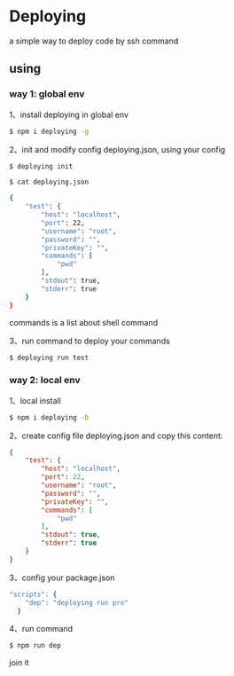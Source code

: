 # Deploying

a simple way to deploy code by ssh command

## using 
### way 1: global env
1、install deploying in global env
```bash
$ npm i deploying -g
```

2、init and modify config deploying.json, using your config
```bash
$ deploying init

$ cat deploying.json

{
    "test": {
        "host": "localhost",
        "port": 22,
        "username": "root",
        "password": "",
        "privateKey": "",
        "commands": [
            "pwd"
        ],
        "stdout": true,
        "stderr": true
    }
}
```
commands is a list about shell command

3、run command to deploy your commands
```bash
$ deploying run test

```

### way 2: local env
1、local install
```bash
$ npm i deploying -D
```

2、create config file deploying.json and copy this content:
```json
{
    "test": {
        "host": "localhost",
        "port": 22,
        "username": "root",
        "password": "",
        "privateKey": "",
        "commands": [
            "pwd"
        ],
        "stdout": true,
        "stderr": true
    }
}
```

3、config your package.json
```js
"scripts": {
    "dep": "deploying run pro"
  }
```

4、run command 
```bash
$ npm run dep
```

join it
